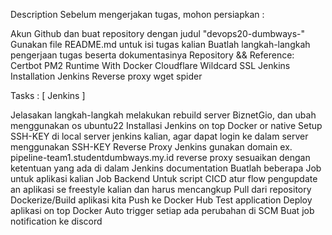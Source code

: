 Description
Sebelum mengerjakan tugas, mohon persiapkan :

Akun Github dan buat repository dengan judul "devops20-dumbways-<nama kalian>"
Gunakan file README.md untuk isi tugas kalian
Buatlah langkah-langkah pengerjaan tugas beserta dokumentasinya
Repository && Reference:
Certbot
PM2 Runtime With Docker
Cloudflare
Wildcard SSL
Jenkins Installation
Jenkins Reverse proxy
wget spider

Tasks :
[ Jenkins ]

Jelasakan langkah-langkah melakukan rebuild server BiznetGio, dan ubah menggunakan os ubuntu22
Installasi Jenkins on top Docker or native
Setup SSH-KEY di local server jenkins kalian, agar dapat login ke dalam server menggunakan SSH-KEY
Reverse Proxy Jenkins
gunakan domain ex. pipeline-team1.studentdumbways.my.id
reverse proxy sesuaikan dengan ketentuan yang ada di dalam Jenkins documentation
Buatlah beberapa Job untuk aplikasi kalian
Job Backend
Untuk script CICD atur flow pengupdate an aplikasi se freestyle kalian dan harus mencangkup
Pull dari repository
Dockerize/Build aplikasi kita
Push ke Docker Hub
Test application
Deploy aplikasi on top Docker
Auto trigger setiap ada perubahan di SCM
Buat job notification ke discord

